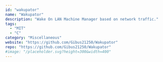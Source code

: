 ```yaml
---
id: "wakupator"
name: "Wakupator"
description: "Wake On LAN Machine Manager based on network traffic."
tags:
  - "MIT"
  - "C"
category: "Miscellaneous"
website: "https://github.com/Gibus21250/Wakupator"
repo: "https://github.com/Gibus21250/Wakupator"
#image: "/placeholder.svg?height=300&width=400"
---
```


